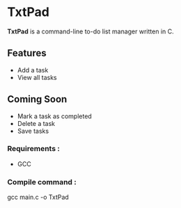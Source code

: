# TxtPad

**TxtPad** is a command-line to-do list manager written in C.

## Features 

- Add a task
- View all tasks

## Coming Soon 

- Mark a task as completed 
- Delete a task 
- Save tasks

### Requirements : 

- GCC 

### Compile command : 

gcc main.c -o TxtPad